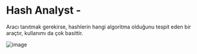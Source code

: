 <b><h1>Hash Analyst -</h1></b>

Aracı tanıtmak gerekirse, hashlerin hangi algoritma olduğunu tespit eden bir araçtır, kullanımı da çok basittir.

![image](https://github.com/user-attachments/assets/92600c2f-321a-42f6-9c9d-ef69a992bac1)

